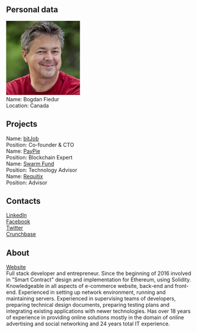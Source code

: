 ## Personal data
![bogdan fiedur photo](photo/bogdan_fiedur.jpg)  
Name:   Bogdan Fiedur  
Location: Canada
## Projects 
Name: [bitJob](../projects/bitjob.md)  
Position: Co-founder & CTO  
Name: [PayPie](../projects/paypie.md)  
Position: Blockchain Expert  
Name: [Swarm Fund](../projects/swarm_fund.md)  
Position: Technology Advisor  
Name: [Requitix](../projects/requitix.md)  
Position: Advisor
## Contacts
[LinkedIn](https://www.linkedin.com/in/bogdanfiedur/)    
[Facebook](https://www.facebook.com/bogdan.fiedur)  
[Twitter](https://twitter.com/adlandpro)  
[Crunchbase](https://www.crunchbase.com/person/bogdan-fiedur#/entity)
## About
[Website](http://www.bogdanfiedur.net/)  
Full stack developer and entrepreneur. Since the beginning of 2016 involved in "Smart Contract" design and implementation for Ethereum, using Solidity. Knowledgeable in all aspects of e-commerce website, back-end and front-end. Experienced in setting up network environment, running and maintaining servers. Experienced in supervising teams of developers, preparing technical design documents, preparing testing plans and integrating existing applications with newer technologies. Has over 18 years of experience in providing online solutions mostly in the domain of online advertising and social networking and 24 years total IT experience. 
